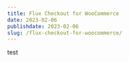```yaml
---
title: Flux Checkout for WooCommerce
date: 2023-02-06
publishdate: 2023-02-06
slug: /flux-checkout-for-woocommerce/
---
```


test